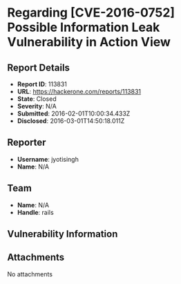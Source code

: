 # Regarding [CVE-2016-0752] Possible Information Leak Vulnerability in Action View

## Report Details
- **Report ID**: 113831
- **URL**: https://hackerone.com/reports/113831
- **State**: Closed
- **Severity**: N/A
- **Submitted**: 2016-02-01T10:00:34.433Z
- **Disclosed**: 2016-03-01T14:50:18.011Z

## Reporter
- **Username**: jyotisingh
- **Name**: N/A

## Team
- **Name**: N/A
- **Handle**: rails

## Vulnerability Information


## Attachments
No attachments
